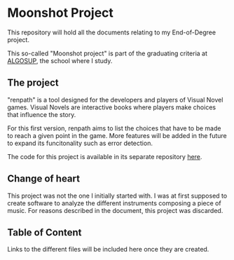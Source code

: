 # Moonshot Project

This repository will hold all the documents relating to my End-of-Degree project.

This so-called "Moonshot project" is part of the graduating criteria at [ALGOSUP](https://algosup.com/en.html), the school where I study.

## The project

"renpath" is a tool designed for the developers and players of Visual Novel games. Visual Novels are interactive books where players make choices that influence the story.

For this first version, renpath aims to list the choices that have to be made to reach a given point in the game. More features will be added in the future to expand its funcitonality such as error detection.

The code for this project is available in its separate repository [here](https://github.com/leo-chartier/renpath).

## Change of heart

This project was not the one I initially started with. I was at first supposed to create software to analyze the different instruments composing a piece of music. For reasons described in the document, this project was discarded.

## Table of Content

Links to the different files will be included here once they are created.